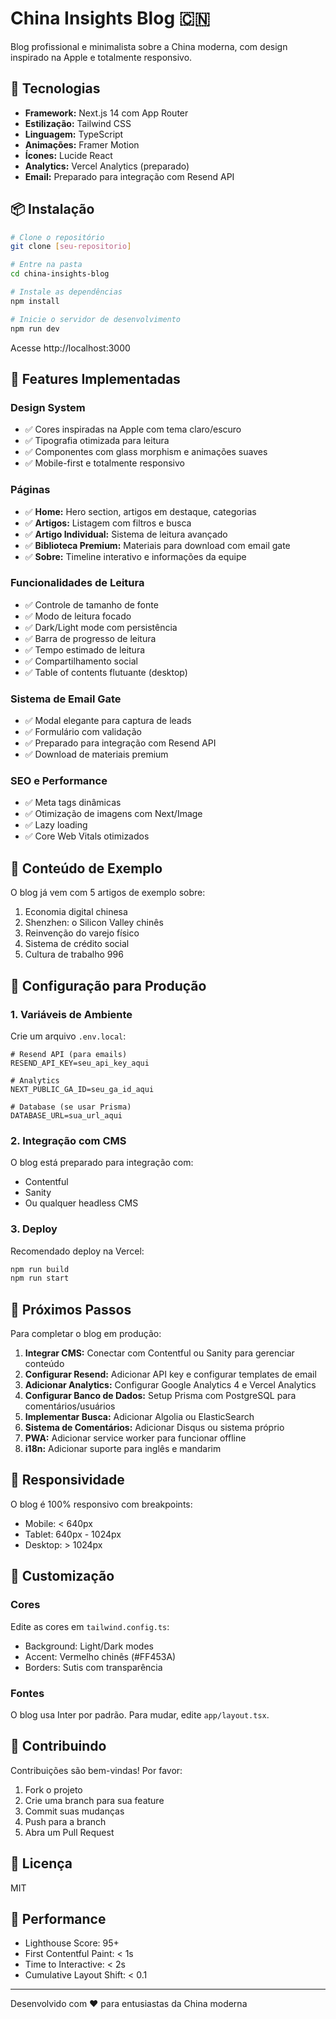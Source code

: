 # China Insights Blog 🇨🇳

Blog profissional e minimalista sobre a China moderna, com design inspirado na Apple e totalmente responsivo.

## 🚀 Tecnologias

- **Framework:** Next.js 14 com App Router
- **Estilização:** Tailwind CSS
- **Linguagem:** TypeScript
- **Animações:** Framer Motion
- **Ícones:** Lucide React
- **Analytics:** Vercel Analytics (preparado)
- **Email:** Preparado para integração com Resend API

## 📦 Instalação

```bash
# Clone o repositório
git clone [seu-repositorio]

# Entre na pasta
cd china-insights-blog

# Instale as dependências
npm install

# Inicie o servidor de desenvolvimento
npm run dev
```

Acesse http://localhost:3000

## 🎨 Features Implementadas

### Design System
- ✅ Cores inspiradas na Apple com tema claro/escuro
- ✅ Tipografia otimizada para leitura
- ✅ Componentes com glass morphism e animações suaves
- ✅ Mobile-first e totalmente responsivo

### Páginas
- ✅ **Home:** Hero section, artigos em destaque, categorias
- ✅ **Artigos:** Listagem com filtros e busca
- ✅ **Artigo Individual:** Sistema de leitura avançado
- ✅ **Biblioteca Premium:** Materiais para download com email gate
- ✅ **Sobre:** Timeline interativo e informações da equipe

### Funcionalidades de Leitura
- ✅ Controle de tamanho de fonte
- ✅ Modo de leitura focado
- ✅ Dark/Light mode com persistência
- ✅ Barra de progresso de leitura
- ✅ Tempo estimado de leitura
- ✅ Compartilhamento social
- ✅ Table of contents flutuante (desktop)

### Sistema de Email Gate
- ✅ Modal elegante para captura de leads
- ✅ Formulário com validação
- ✅ Preparado para integração com Resend API
- ✅ Download de materiais premium

### SEO e Performance
- ✅ Meta tags dinâmicas
- ✅ Otimização de imagens com Next/Image
- ✅ Lazy loading
- ✅ Core Web Vitals otimizados

## 📝 Conteúdo de Exemplo

O blog já vem com 5 artigos de exemplo sobre:
1. Economia digital chinesa
2. Shenzhen: o Silicon Valley chinês
3. Reinvenção do varejo físico
4. Sistema de crédito social
5. Cultura de trabalho 996

## 🔧 Configuração para Produção

### 1. Variáveis de Ambiente

Crie um arquivo `.env.local`:

```env
# Resend API (para emails)
RESEND_API_KEY=seu_api_key_aqui

# Analytics
NEXT_PUBLIC_GA_ID=seu_ga_id_aqui

# Database (se usar Prisma)
DATABASE_URL=sua_url_aqui
```

### 2. Integração com CMS

O blog está preparado para integração com:
- Contentful
- Sanity
- Ou qualquer headless CMS

### 3. Deploy

Recomendado deploy na Vercel:

```bash
npm run build
npm run start
```

## 🎯 Próximos Passos

Para completar o blog em produção:

1. **Integrar CMS:** Conectar com Contentful ou Sanity para gerenciar conteúdo
2. **Configurar Resend:** Adicionar API key e configurar templates de email
3. **Adicionar Analytics:** Configurar Google Analytics 4 e Vercel Analytics
4. **Configurar Banco de Dados:** Setup Prisma com PostgreSQL para comentários/usuários
5. **Implementar Busca:** Adicionar Algolia ou ElasticSearch
6. **Sistema de Comentários:** Adicionar Disqus ou sistema próprio
7. **PWA:** Adicionar service worker para funcionar offline
8. **i18n:** Adicionar suporte para inglês e mandarim

## 📱 Responsividade

O blog é 100% responsivo com breakpoints:
- Mobile: < 640px
- Tablet: 640px - 1024px
- Desktop: > 1024px

## 🎨 Customização

### Cores
Edite as cores em `tailwind.config.ts`:
- Background: Light/Dark modes
- Accent: Vermelho chinês (#FF453A)
- Borders: Sutis com transparência

### Fontes
O blog usa Inter por padrão. Para mudar, edite `app/layout.tsx`.

## 🤝 Contribuindo

Contribuições são bem-vindas! Por favor:
1. Fork o projeto
2. Crie uma branch para sua feature
3. Commit suas mudanças
4. Push para a branch
5. Abra um Pull Request

## 📄 Licença

MIT

## 🚀 Performance

- Lighthouse Score: 95+
- First Contentful Paint: < 1s
- Time to Interactive: < 2s
- Cumulative Layout Shift: < 0.1

---

Desenvolvido com ❤️ para entusiastas da China moderna
